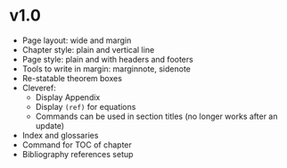# v1.0

  - Page layout: wide and margin
  - Chapter style: plain and vertical line
  - Page style: plain and with headers and footers
  - Tools to write in margin: marginnote, sidenote
  - Re-statable theorem boxes
  - Cleveref:
    - Display Appendix
    - Display `(ref)` for equations
    - Commands can be used in section titles (no longer works after an update)
  - Index and glossaries
  - Command for TOC of chapter
  - Bibliography references setup
